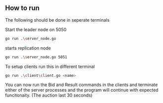 ## How to run

The following should be done in seperate terminals

Start the leader node on 5050
```sh
go run .\server_node.go
```
starts replication node 
```sh
go run .\server_node.go 5051
```

To setup clients run this in different terminal
```sh
go run .\client\client.go <name>
```
You can now run the Bid and Result commands in the clients and terminate either of the server processes and the program
will continue with expected funcitonaity. (The auction last 30 seconds)
